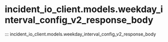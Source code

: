 # incident_io_client.models.weekday_interval_config_v2_response_body

::: incident_io_client.models.weekday_interval_config_v2_response_body
